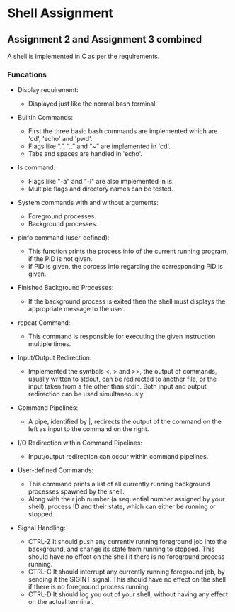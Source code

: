 # Shell Assignment 

## Assignment 2 and Assignment 3 combined

A shell is implemented in C as per the requirements.

### Funcations

- Display requirement:
    - Displayed just like the normal bash terminal.

- Builtin Commands:
    - First the three basic bash commands are implemented which are 'cd', 'echo' and 'pwd'.
    - Flags like “.”, “..” and “~” are implemented in 'cd'.
    - Tabs and spaces are handled in 'echo'.

- ls command:
    - Flags like "-a" and "-l" are also implemented in ls.
    - Multiple flags and directory names can be tested. 

- System commands with and without arguments:
    - Foreground processes.
    - Background processes.

- pinfo command (user-defined):
    - This function prints the process info of the current running program, if the PID is not given.
    - If PID is given, the porcess info regarding the corresponding PID is given.

- Finished Background Processes:
    - If the background process is exited then the shell must displays the appropriate message to the user.

- repeat Command:
    - This command is responsible for executing the given instruction multiple times.

- Input/Output Redirection:
    - Implemented the symbols <, > and >>, the output of commands, usually written to stdout, can be redirected to another file, or the input taken from a file other than stdin. Both input and output redirection can be used simultaneously. 

- Command Pipelines:
    - A pipe, identified by |, redirects the output of the command on the left as input to the command on the right. 

-  I/O Redirection within Command Pipelines:
    - Input/output redirection can occur within command pipelines.

-  User-defined Commands:
    - This command prints a list of all currently running background processes spawned by the shell.
    - Along with their job number (a sequential number assigned by your shell), process ID and their state, which can either be running or stopped.

- Signal Handling:
    - CTRL-Z It should push any currently running foreground job into the background, and change its state from running to stopped. This should have no effect on the shell if there is no foreground process running.
    - CTRL-C It should interrupt any currently running foreground job, by sending it the SIGINT signal. This should have no effect on the shell if there is no foreground process running.
    - CTRL-D It should log you out of your shell, without having any effect on the actual terminal.